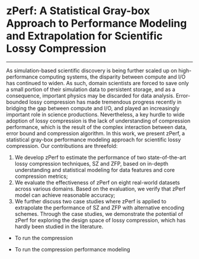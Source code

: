 # zPerf: A Statistical Gray-box Approach to Performance Modeling and Extrapolation for Scientific Lossy Compression
----
As simulation-based scientific discovery is being further scaled up on high-performance computing systems, 
the disparity between compute and I/O has 
continued to widen. As such, domain scientists are forced to save only a small portion of their simulation data to persistent
storage, and as a consequence, important physics may be discarded for data analysis.
Error-bounded lossy compression has made tremendous progress recently in bridging the gap
between compute and I/O, and played an increasingly 
important role in science productions. Nevertheless,
a key hurdle to wide adoption of lossy compression is the lack of understanding of compression
performance, which is the result of the complex interaction between data, error bound and compression algorithm. 
In this work, we present zPerf, a statistical gray-box performance modeling approach for scientific lossy compression. Our contributions are threefold: 
1) We develop zPerf to estimate the performance of two state-of-the-art lossy compression techniques, SZ and ZFP, based on in-depth understanding and statistical modeling for data features and core compression metrics;
2) We evaluate the effectiveness of zPerf on eight real-world datasets across various domains. Based on the evaluation, we verify that zPerf model can achieve reasonable accuracy;
3) We further discuss two case studies where zPerf is applied to extrapolate the performance of SZ and ZFP with alternative encoding schemes. Through the case studies, we demonstrate the potential of zPerf for exploring the design space of lossy compression, which has hardly been studied in the literature.

- To run the compression

- To run the compression performance modeling
